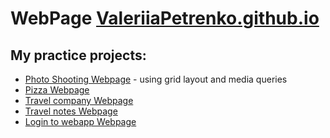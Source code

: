 # WebPage [ValeriiaPetrenko.github.io](ValeriiaPetrenko.github.io)
## My practice projects:
* [Photo Shooting Webpage](/practice_01/main.html) - using grid layout and media queries
* [Pizza Webpage](/practice_02/home.html)
* [Travel company Webpage](/practice_03/main.html)
* [Travel notes Webpage](/practice_04/main.html)
* [Login to webapp Webpage](/practice_05/login.html)
